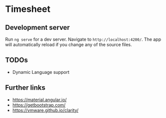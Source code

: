 # Timesheet

## Development server

Run `ng serve` for a dev server. Navigate to `http://localhost:4200/`. The app will automatically reload if you change any of the source files.

## TODOs
- Dynamic Language support


## Further links
- https://material.angular.io/
- https://getbootstrap.com/
- https://vmware.github.io/clarity/
